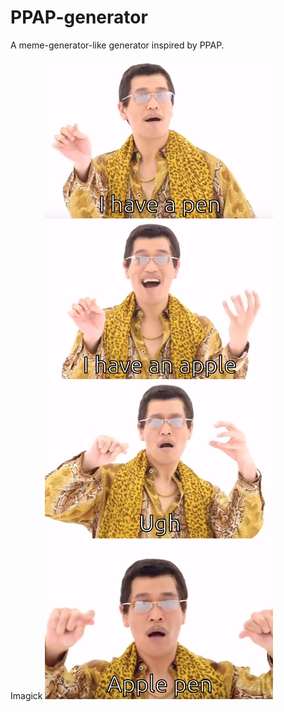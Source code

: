 # PPAP-generator
A meme-generator-like generator inspired by PPAP.

Imagick
![hi](/ppap_sample.jpg)
